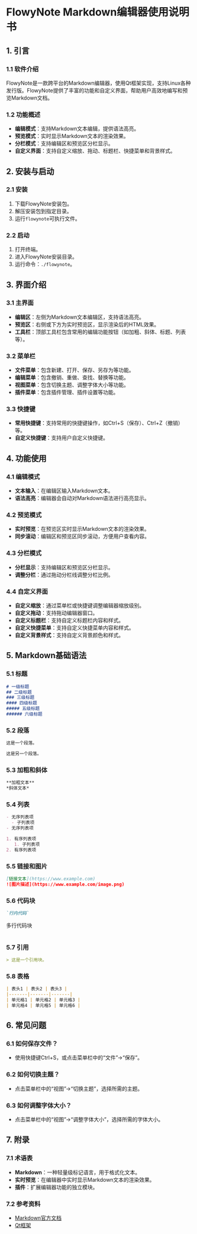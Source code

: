 # FlowyNote Markdown编辑器使用说明书

## 1. 引言

### 1.1 软件介绍
FlowyNote是一款跨平台的Markdown编辑器，使用Qt框架实现，支持Linux各种发行版。FlowyNote提供了丰富的功能和自定义界面，帮助用户高效地编写和预览Markdown文档。

### 1.2 功能概述
- **编辑模式**：支持Markdown文本编辑，提供语法高亮。
- **预览模式**：实时显示Markdown文本的渲染效果。
- **分栏模式**：支持编辑区和预览区分栏显示。
- **自定义界面**：支持自定义缩放、拖动、标题栏、快捷菜单和背景样式。

## 2. 安装与启动

### 2.1 安装
1. 下载FlowyNote安装包。
2. 解压安装包到指定目录。
3. 运行`flowynote`可执行文件。

### 2.2 启动
1. 打开终端。
2. 进入FlowyNote安装目录。
3. 运行命令：`./flowynote`。

## 3. 界面介绍

### 3.1 主界面
- **编辑区**：左侧为Markdown文本编辑区，支持语法高亮。
- **预览区**：右侧或下方为实时预览区，显示渲染后的HTML效果。
- **工具栏**：顶部工具栏包含常用的编辑功能按钮（如加粗、斜体、标题、列表等）。

### 3.2 菜单栏
- **文件菜单**：包含新建、打开、保存、另存为等功能。
- **编辑菜单**：包含撤销、重做、查找、替换等功能。
- **视图菜单**：包含切换主题、调整字体大小等功能。
- **插件菜单**：包含插件管理、插件设置等功能。

### 3.3 快捷键
- **常用快捷键**：支持常用的快捷键操作，如Ctrl+S（保存）、Ctrl+Z（撤销）等。
- **自定义快捷键**：支持用户自定义快捷键。

## 4. 功能使用

### 4.1 编辑模式
- **文本输入**：在编辑区输入Markdown文本。
- **语法高亮**：编辑器会自动对Markdown语法进行高亮显示。

### 4.2 预览模式
- **实时预览**：在预览区实时显示Markdown文本的渲染效果。
- **同步滚动**：编辑区和预览区同步滚动，方便用户查看内容。

### 4.3 分栏模式
- **分栏显示**：支持编辑区和预览区分栏显示。
- **调整分栏**：通过拖动分栏线调整分栏比例。

### 4.4 自定义界面
- **自定义缩放**：通过菜单栏或快捷键调整编辑器缩放级别。
- **自定义拖动**：支持拖动编辑器窗口。
- **自定义标题栏**：支持自定义标题栏内容和样式。
- **自定义快捷菜单**：支持自定义快捷菜单内容和样式。
- **自定义背景样式**：支持自定义背景颜色和样式。

## 5. Markdown基础语法

### 5.1 标题
```markdown
# 一级标题
## 二级标题
### 三级标题
#### 四级标题
##### 五级标题
###### 六级标题
```

### 5.2 段落
```markdown
这是一个段落。

这是另一个段落。
```

### 5.3 加粗和斜体
```markdown
**加粗文本**
*斜体文本*
```

### 5.4 列表
```markdown
- 无序列表项
  - 子列表项
- 无序列表项

1. 有序列表项
   1. 子列表项
2. 有序列表项
```

### 5.5 链接和图片
```markdown
[链接文本](https://www.example.com)
![图片描述](https://www.example.com/image.png)
```

### 5.6 代码块
```markdown
`行内代码`

```
多行代码块
```
```

### 5.7 引用
```markdown
> 这是一个引用块。
```

### 5.8 表格
```markdown
| 表头1 | 表头2 | 表头3 |
|-------|-------|-------|
| 单元格1 | 单元格2 | 单元格3 |
| 单元格4 | 单元格5 | 单元格6 |
```

## 6. 常见问题

### 6.1 如何保存文件？
- 使用快捷键Ctrl+S，或点击菜单栏中的“文件”->“保存”。

### 6.2 如何切换主题？
- 点击菜单栏中的“视图”->“切换主题”，选择所需的主题。

### 6.3 如何调整字体大小？
- 点击菜单栏中的“视图”->“调整字体大小”，选择所需的字体大小。

## 7. 附录

### 7.1 术语表
- **Markdown**：一种轻量级标记语言，用于格式化文本。
- **实时预览**：在编辑器中实时显示Markdown文本的渲染效果。
- **插件**：扩展编辑器功能的独立模块。

### 7.2 参考资料
- [Markdown官方文档](https://daringfireball.net/projects/markdown/)
- [Qt框架](https://www.qt.io/)
